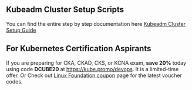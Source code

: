 ## Kubeadm Cluster Setup Scripts

You can find the entire step by step documentation here [Kubeadm Cluster Setup Guide](https://devopscube.com/setup-kubernetes-cluster-kubeadm/)

## For Kubernetes Certification Aspirants

If you are preparing for CKA, CKAD, CKS, or KCNA exam, **save 20%** today using code **DCUBE20** at https://kube.promo/devops. It is a limited-time offer. Or Check out [Linux Foundation coupon](https://scriptcrunch.com/linux-foundation-coupon/) page for the latest voucher codes.


